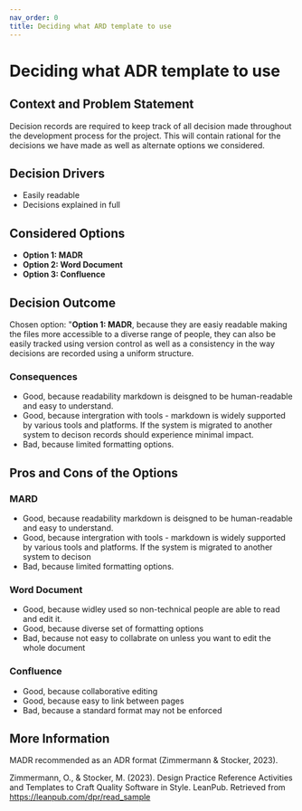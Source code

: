 ```yaml
---
nav_order: 0
title: Deciding what ARD template to use
---
```

# Deciding what ADR template to use

## Context and Problem Statement

Decision records are required to keep track of all decision made throughout the development process for the project. This will contain rational for the decisions we have made as well as alternate options we considered.

## Decision Drivers

* Easily readable
* Decisions explained in full

## Considered Options

* **Option 1: MADR**
* **Option 2: Word Document**
* **Option 3: Confluence**

## Decision Outcome

Chosen option: "**Option 1: MADR**, because they are easiy readable making the files more accessible to a diverse range of people, they can also be easily tracked using version control as well as a consistency in the way decisions are recorded using a uniform structure.

### Consequences

* Good, because readability  markdown is deisgned to be human-readable and easy to understand.
* Good, because intergration with tools - markdown is widely supported by various tools and platforms. If the system is migrated to another system to decison records should experience minimal impact.
* Bad, because limited formatting options.

## Pros and Cons of the Options

### MARD

* Good, because readability  markdown is deisgned to be human-readable and easy to understand.
* Good, because intergration with tools - markdown is widely supported by various tools and platforms. If the system is migrated to another system to decison 
* Bad, because limited formatting options.

### Word Document

* Good, because widley used so non-technical people are able to read and edit it.
* Good, because diverse set of formatting options
* Bad, because not easy to collabrate on unless you want to edit the whole document

### Confluence

* Good, because collaborative editing
* Good, because easy to link between pages
* Bad, because a standard format may not be enforced

## More Information

MADR recommended as an ADR format (Zimmermann & Stocker, 2023).

Zimmermann, O., & Stocker, M. (2023). Design Practice Reference Activities and Templates to Craft Quality Software in Style. LeanPub. Retrieved from https://leanpub.com/dpr/read_sample